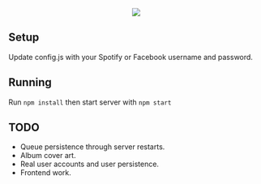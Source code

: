 <p align="center">
  <img src="https://raw.githubusercontent.com/stafu/hadapptify/master/public/images/logo.png">
</p>

## Setup
Update config.js with your Spotify or Facebook username and password.

## Running
Run `npm install` then start server with `npm start`

## TODO
* Queue persistence through server restarts.
* Album cover art.
* Real user accounts and user persistence.
* Frontend work.
